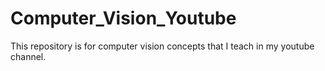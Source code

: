 # Computer_Vision_Youtube
This repository is for computer vision concepts that I teach in my youtube channel.
